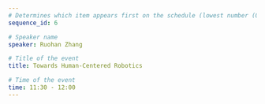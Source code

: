 ```yaml
---
# Determines which item appears first on the schedule (lowest number (0) appears first)
sequence_id: 6

# Speaker name
speaker: Ruohan Zhang

# Title of the event
title: Towards Human-Centered Robotics

# Time of the event
time: 11:30 - 12:00
---
```


